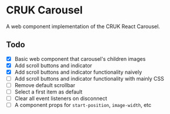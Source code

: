 # CRUK Carousel

A web component implementation of the CRUK React Carousel.

## Todo

- [x] Basic web component that carousel's children images
- [x] Add scroll buttons and indicator
- [x] Add scroll buttons and indicator functionality naively
- [ ] Add scroll buttons and indicator functionality with mainly CSS
- [ ] Remove default scrollbar 
- [ ] Select a first item as default
- [ ] Clear all event listeners on disconnect
- [ ] A component props for `start-position`, `image-width`, etc 
